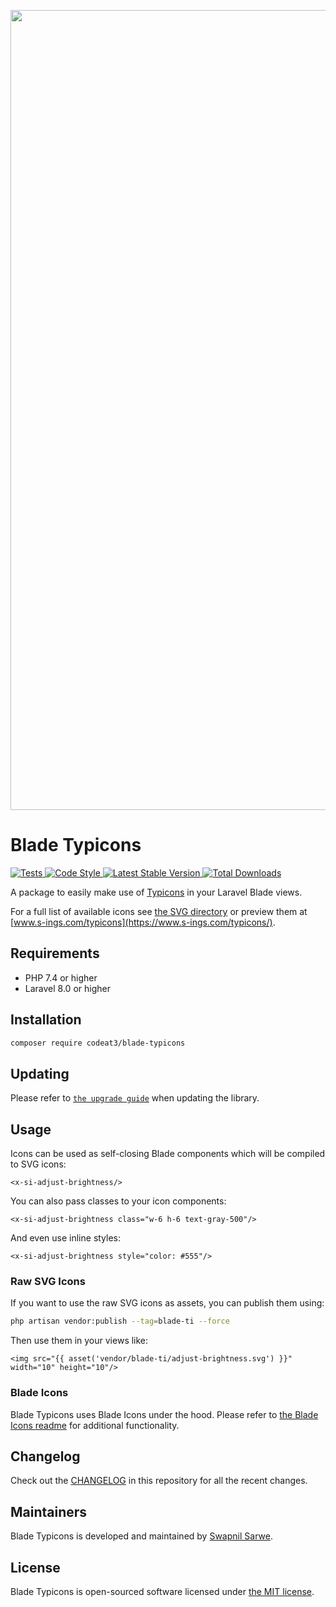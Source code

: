 <p align="center">
    <img src="https://banners.beyondco.de/Blade%20Typicons.png?theme=light&packageManager=composer+require&packageName=codeat3%2Fblade-typicons&pattern=architect&style=style_1&description=A+package+to+use+Typicons+in+your+Laravel+Blade+views&md=1&showWatermark=1&fontSize=100px&images=https%3A%2F%2Flaravel.com%2Fimg%2Flogomark.min.svg" width="1280" title="Social Card Blade Typicons">
</p>

# Blade Typicons

<a href="https://github.com/codeat3/blade-typicons/actions?query=workflow%3ATests">
    <img src="https://github.com/codeat3/blade-typicons/workflows/Tests/badge.svg" alt="Tests">
</a>
<a href="https://github.styleci.io/repos/258753939">
    <img src="https://github.styleci.io/repos/258753939/shield?style=flat" alt="Code Style">
</a>
<a href="https://packagist.org/packages/codeat3/blade-typicons">
    <img src="https://img.shields.io/packagist/v/codeat3/blade-typicons" alt="Latest Stable Version">
</a>
<a href="https://packagist.org/packages/codeat3/blade-typicons">
    <img src="https://img.shields.io/packagist/dt/codeat3/blade-typicons" alt="Total Downloads">
</a>

A package to easily make use of [Typicons](https://github.com/stephenhutchings/typicons.font) in your Laravel Blade views.

For a full list of available icons see [the SVG directory](resources/svg) or preview them at [www.s-ings.com/typicons](https://www.s-ings.com/typicons/).

## Requirements

- PHP 7.4 or higher
- Laravel 8.0 or higher

## Installation

```bash
composer require codeat3/blade-typicons
```

## Updating

Please refer to [`the upgrade guide`](UPGRADE.md) when updating the library.

## Usage

Icons can be used as self-closing Blade components which will be compiled to SVG icons:

```blade
<x-si-adjust-brightness/>
```

You can also pass classes to your icon components:

```blade
<x-si-adjust-brightness class="w-6 h-6 text-gray-500"/>
```

And even use inline styles:

```blade
<x-si-adjust-brightness style="color: #555"/>
```

### Raw SVG Icons

If you want to use the raw SVG icons as assets, you can publish them using:

```bash
php artisan vendor:publish --tag=blade-ti --force
```

Then use them in your views like:

```blade
<img src="{{ asset('vendor/blade-ti/adjust-brightness.svg') }}" width="10" height="10"/>
```

### Blade Icons

Blade Typicons uses Blade Icons under the hood. Please refer to [the Blade Icons readme](https://github.com/blade-ui-kit/blade-icons) for additional functionality.

## Changelog

Check out the [CHANGELOG](CHANGELOG.md) in this repository for all the recent changes.

## Maintainers

Blade Typicons is developed and maintained by [Swapnil Sarwe](https://swapnilsarwe.com).

## License

Blade Typicons is open-sourced software licensed under [the MIT license](LICENSE.md).
